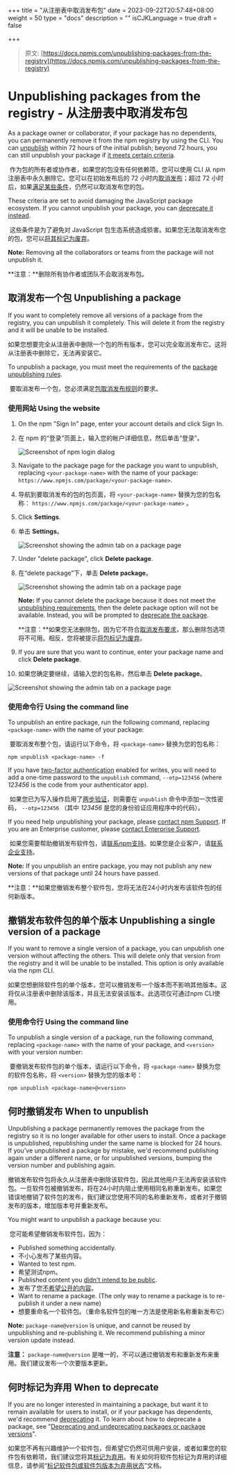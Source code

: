 +++
title = "从注册表中取消发布包"
date = 2023-09-22T20:57:48+08:00
weight = 50
type = "docs"
description = ""
isCJKLanguage = true
draft = false

+++

> 原文: [https://docs.npmjs.com/unpublishing-packages-from-the-registry](https://docs.npmjs.com/unpublishing-packages-from-the-registry)

# Unpublishing packages from the registry - 从注册表中取消发布包

As a package owner or collaborator, if your package has no dependents, you can permanently remove it from the npm registry by using the CLI. You can [unpublish](https://docs.npmjs.com/cli/commands/npm-unpublish) within 72 hours of the initial publish; beyond 72 hours, you can still unpublish your package if [it meets certain criteria](https://www.npmjs.com/policies/unpublish).

​	作为包的所有者或协作者，如果您的包没有任何依赖项，您可以使用 CLI 从 npm 注册表中永久删除它。您可以在初始发布后的 72 小时内[取消发布](https://docs.npmjs.com/cli/commands/npm-unpublish)；超过 72 小时后，如果[满足某些条件](https://www.npmjs.com/policies/unpublish)，仍然可以取消发布您的包。

These criteria are set to avoid damaging the JavaScript package ecosystem. If you cannot unpublish your package, you can [deprecate it instead](https://docs.npmjs.com/deprecating-and-undeprecating-packages-or-package-versions).

​	这些条件是为了避免对 JavaScript 包生态系统造成损害。如果您无法取消发布您的包，您可以[将其标记为废弃](https://docs.npmjs.com/deprecating-and-undeprecating-packages-or-package-versions)。

**Note:** Removing all the collaborators or teams from the package will not unpublish it.

**注意：**删除所有协作者或团队不会取消发布包。

## 取消发布一个包 Unpublishing a package

If you want to completely remove all versions of a package from the registry, you can unpublish it completely. This will delete it from the registry and it will be unable to be installed.

​	如果您想要完全从注册表中删除一个包的所有版本，您可以完全取消发布它。这将从注册表中删除它，无法再安装它。

To unpublish a package, you must meet the requirements of the [package unpublishing rules](https://docs.npmjs.com/policies/unpublish).

​	要取消发布一个包，您必须满足[包取消发布规则](https://docs.npmjs.com/policies/unpublish)的要求。

### 使用网站 Using the website

1. On the npm "Sign In" page, enter your account details and click Sign In.

2. 在 npm 的“登录”页面上，输入您的帐户详细信息，然后单击“登录”。

   ![Screenshot of npm login dialog](Unpublishingpackagesfromtheregistry_img/user-login.png)

3. Navigate to the package page for the package you want to unpublish, replacing `<your-package-name>` with the name of your package: `https://www.npmjs.com/package/<your-package-name>`.

4. 导航到要取消发布的包的包页面，将  `<your-package-name>`  替换为您的包名称： `https://www.npmjs.com/package/<your-package-name>` 。

5. Click **Settings**.

6. 单击 **Settings**。

   ![Screenshot showing the admin tab on a package page](Unpublishingpackagesfromtheregistry_img/2fa-package-admin.png)

7. Under "delete package", click **Delete package**.

8. 在“delete package”下，单击 **Delete package**。

   ![Screenshot showing the admin tab on a package page](Unpublishingpackagesfromtheregistry_img/delete-package-settings.png)

   **Note:** If you cannot delete the package because it does not meet the [unpublishing requirements](https://docs.npmjs.com/policies/unpublish), then the delete package option will not be available. Instead, you will be prompted to [deprecate the package](https://docs.npmjs.com/deprecating-and-undeprecating-packages-or-package-versions#deprecating-a-package-from-the-website).

   **注意：**如果您无法删除包，因为它不符合[取消发布要求](https://docs.npmjs.com/policies/unpublish)，那么删除包选项将不可用。相反，您将被提示[将包标记为废弃](https://docs.npmjs.com/deprecating-and-undeprecating-packages-or-package-versions#deprecating-a-package-from-the-website)。

9. If you are sure that you want to continue, enter your package name and click **Delete package**.

10. 如果您确定要继续，请输入您的包名称，然后单击 **Delete package**。

   ![Screenshot showing the admin tab on a package page](Unpublishingpackagesfromtheregistry_img/delete-package-confirm.png)

### 使用命令行 Using the command line

To unpublish an entire package, run the following command, replacing `<package-name>` with the name of your package:

​	要取消发布整个包，请运行以下命令，将  `<package-name>`  替换为您的包名称：

```
npm unpublish <package-name> -f
```

If you have [two-factor authentication](about-two-factor-authentication) enabled for writes, you will need to add a one-time password to the `unpublish` command, `--otp=123456` (where *123456* is the code from your authenticator app).

​	如果您已为写入操作启用了[两步验证](about-two-factor-authentication)，则需要在  `unpublish`  命令中添加一次性密码， `--otp=123456` （其中 *123456* 是您的身份验证应用程序中的代码）。

If you need help unpublishing your package, please [contact npm Support](https://www.npmjs.com/support). If you are an Enterprise customer, please [contact Enterprise Support](mailto:enterprise@npmjs.com).

​	如果您需要帮助撤销发布软件包，请[联系npm支持](https://www.npmjs.com/support)。如果您是企业客户，请[联系企业支持](mailto:enterprise@npmjs.com)。

**Note:** If you unpublish an entire package, you may not publish any new versions of that package until 24 hours have passed.

**注意：**如果您撤销发布整个软件包，您将无法在24小时内发布该软件包的任何新版本。

## 撤销发布软件包的单个版本 Unpublishing a single version of a package

If you want to remove a single version of a package, you can unpublish one version without affecting the others. This will delete only that version from the registry and it will be unable to be installed. This option is only available via the npm CLI.

​	如果您想删除软件包的单个版本，您可以撤销发布一个版本而不影响其他版本。这将仅从注册表中删除该版本，并且无法安装该版本。此选项仅可通过npm CLI使用。

### 使用命令行 Using the command line

To unpublish a single version of a package, run the following command, replacing `<package-name>` with the name of your package, and `<version>` with your version number:

​	要撤销发布软件包的单个版本，请运行以下命令，将 `<package-name>` 替换为您的软件包名称，将 `<version>` 替换为您的版本号：

```
npm unpublish <package-name>@<version>
```

## 何时撤销发布 When to unpublish

Unpublishing a package permanently removes the package from the registry so it is no longer available for other users to install. Once a package is unpublished, republishing under the same name is blocked for 24 hours. If you've unpublished a package by mistake, we'd recommend publishing again under a different name, or for unpublished versions, bumping the version number and publishing again.

​	撤销发布软件包将永久从注册表中删除该软件包，因此其他用户无法再安装该软件包。一旦软件包被撤销发布，将在24小时内阻止使用相同名称重新发布。如果您错误地撤销了软件包的发布，我们建议您使用不同的名称重新发布，或者对于撤销发布的版本，增加版本号并重新发布。

You might want to unpublish a package because you:

​	您可能希望撤销发布软件包，因为：

- Published something accidentally.
- 不小心发布了某些内容。
- Wanted to test npm.
- 希望测试npm。
- Published content you [didn't intend to be public](https://blog.npmjs.org/post/101934969510/oh-no-i-accidentally-published-private-data-to).
- 发布了您[不希望公开的内容](https://blog.npmjs.org/post/101934969510/oh-no-i-accidentally-published-private-data-to)。
- Want to rename a package. (The only way to rename a package is to re-publish it under a new name)
- 想要重命名一个软件包。（重命名软件包的唯一方法是使用新名称重新发布它）

**Note:** `package-name@version` is unique, and cannot be reused by unpublishing and re-publishing it. We recommend publishing a minor version update instead.

**注意：** `package-name@version` 是唯一的，不可以通过撤销发布和重新发布来重用。我们建议发布一个次要版本更新。

## 何时标记为弃用 When to deprecate

If you are no longer interested in maintaining a package, but want it to remain available for users to install, or if your package has dependents, we'd recommend [deprecating](cli/deprecate) it. To learn about how to deprecate a package, see "[Deprecating and undeprecating packages or package versions](deprecating-and-undeprecating-packages-or-package-versions)".

​	如果您不再有兴趣维护一个软件包，但希望它仍然可供用户安装，或者如果您的软件包有依赖项，我们建议您将其[标记为弃用](cli/deprecate)。有关如何将软件包标记为弃用的详细信息，请参阅“[标记软件包或软件包版本为弃用状态](deprecating-and-undeprecating-packages-or-package-versions)”文档。
